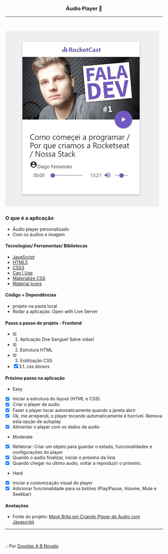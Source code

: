 <h3 align="center">
  Áudio Player 🚀
</h3>

---
<br>

![Resultado da Aplicação](/files/audio-player-tela.jpg)

### O que é a aplicação

- Áudio player personalizado
- Com os áudios e imagem

#### Tecnologias/ Ferramentas/ Bibliotecas

- [JavaScript](https://developer.mozilla.org/pt-BR/docs/Web/JavaScript)
- [HTML5](https://developer.mozilla.org/pt-BR/docs/Web/HTML/Element)
- [CSS3](https://developer.mozilla.org/pt-BR/docs/Web/CSS)
- [Can I Use](https://caniuse.com)
- [Materialize CSS](https://materializecss.com)
- [Material Icons](https://material.io/resources/icons/?icon=account_circle&style=baseline)

#### Código + Dependências

- projeto na pasta local
- Rodar a aplicação: Open with Live Server

#### Passo a passo do projeto - Frontend 

- [x] 1. Aplicação Doe Sangue! Salve vidas!
- [x] 2. Estrutura HTML 
- [x] 3. Estilização CSS
- [x] 3.1. css donors

#### Próximo passo na aplicação

- Easy
- [x] Iniciar a estrutura do layout (HTML e CSS).
- [x] Criar o player de audio
- [x] Fazer o player tocar automaticamente quando a janela abrir
- [x] Ok, me arrependi, o player tocando automaticamente é horrível. Remova esta opção de autoplay
- [x] Alimentar o player com os dados de audio

- Moderate
- [x] Refatorar: Criar um objeto para guardar o estado, funcionalidades e configurações do player
- [x] Quando o audio finalizar, iniciar o próximo da lista
- [x] Quando chegar no último audio, voltar a reproduzir o primeiro.

- Hard
- [x] Iniciar a customização visual do player
- [x] Adicionar funcionalidade para os botões (Play/Pause, Volume, Mute e Seekbar)

#### Anotações   

- Fonte do projeto: [Mayk Brito em Criando Player de Áudio com Javascript](https://www.youtube.com/watch?v=vqrjFnq3-uo&list=WL&index=4&t=0s)

---
<br>

.: Por [Douglas A B Novato](https://linktr.ee/douglasabnovato) 
